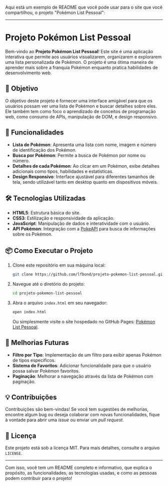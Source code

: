 Aqui está um exemplo de README que você pode usar para o site que você compartilhou, o projeto "Pokémon List Pessoal":

---

# Projeto Pokémon List Pessoal

Bem-vindo ao **Projeto Pokémon List Pessoal**! Este site é uma aplicação interativa que permite aos usuários visualizarem, organizarem e explorarem uma lista personalizada de Pokémon. O projeto é uma ótima maneira de aprender mais sobre a franquia Pokémon enquanto pratica habilidades de desenvolvimento web.

## 🎯 Objetivo

O objetivo deste projeto é fornecer uma interface amigável para que os usuários possam ver uma lista de Pokémon e buscar detalhes sobre eles. Ele também tem como foco o aprendizado de conceitos de programação web, como consumo de APIs, manipulação de DOM, e design responsivo.

## 🚀 Funcionalidades

- **Lista de Pokémon**: Apresenta uma lista com nome, imagem e número de identificação dos Pokémon.
- **Busca por Pokémon**: Permite a busca de Pokémon por nome ou número.
- **Detalhes de cada Pokémon**: Ao clicar em um Pokémon, exibe detalhes adicionais como tipos, habilidades e estatísticas.
- **Design Responsivo**: Interface ajustável para diferentes tamanhos de tela, sendo utilizável tanto em desktop quanto em dispositivos móveis.

## 🛠️ Tecnologias Utilizadas

- **HTML5**: Estrutura básica do site.
- **CSS3**: Estilização e responsividade da aplicação.
- **JavaScript**: Manipulação de dados e interatividade com o usuário.
- **API Pokémon**: Integração com a [PokeAPI](https://pokeapi.co/) para busca de informações sobre os Pokémon.

## 📦 Como Executar o Projeto

1. Clone este repositório em sua máquina local:
    ```bash
    git clone https://github.com/lfbond/projeto-pokemon-list-pessoal.git
    ```

2. Navegue até o diretório do projeto:
    ```bash
    cd projeto-pokemon-list-pessoal
    ```

3. Abra o arquivo `index.html` em seu navegador:
    ```bash
    open index.html
    ```
    Ou simplesmente visite o site hospedado no GitHub Pages: [Pokémon List Pessoal](https://lfbond.github.io/projeto-pokemon-list-pessoal/).

## 🎨 Melhorias Futuras

- **Filtro por Tipo**: Implementação de um filtro para exibir apenas Pokémon de tipos específicos.
- **Sistema de Favoritos**: Adicionar funcionalidade para que o usuário possa salvar Pokémon favoritos.
- **Paginação**: Melhorar a navegação através da lista de Pokémon com paginação.

## 💡 Contribuições

Contribuições são bem-vindas! Se você tem sugestões de melhorias, encontre algum bug ou deseja colaborar com novas funcionalidades, fique à vontade para abrir uma _issue_ ou enviar um _pull request_.

## 📄 Licença

Este projeto está sob a licença MIT. Para mais detalhes, consulte o arquivo `LICENSE`.

---

Com isso, você tem um README completo e informativo, que explica o propósito, as funcionalidades, as tecnologias usadas, e como as pessoas podem contribuir para o projeto!
